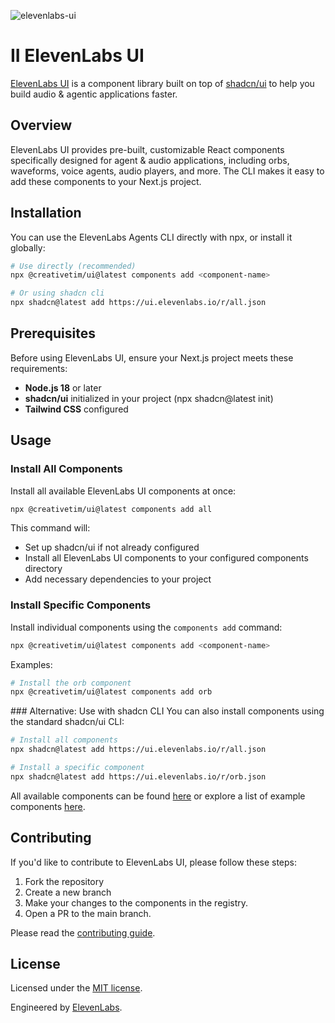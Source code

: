 ![elevenlabs-ui](https://github.com/user-attachments/assets/a5b73bfc-b0a3-4b4e-8915-f90a086c5723)

# II ElevenLabs UI

[ElevenLabs UI](https://ui.elevenlabs.io) is a component library built on top of [shadcn/ui](https://ui.shadcn.com/) to help you build audio & agentic applications faster.

## Overview

ElevenLabs UI provides pre-built, customizable React components specifically designed for agent & audio applications, including orbs, waveforms, voice agents, audio players, and more. 
The CLI makes it easy to add these components to your Next.js project.

## Installation
You can use the ElevenLabs Agents CLI directly with npx, or install it globally:
```bash
# Use directly (recommended)
npx @creativetim/ui@latest components add <component-name>

# Or using shadcn cli
npx shadcn@latest add https://ui.elevenlabs.io/r/all.json
```

## Prerequisites
Before using ElevenLabs UI, ensure your Next.js project meets these requirements:
- **Node.js 18** or later
- **shadcn/ui** initialized in your project (npx shadcn@latest init)
- **Tailwind CSS** configured

## Usage

### Install All Components
Install all available ElevenLabs UI components at once:
```bash
npx @creativetim/ui@latest components add all
```
This command will:
- Set up shadcn/ui if not already configured
- Install all ElevenLabs UI components to your configured components directory
- Add necessary dependencies to your project

### Install Specific Components
Install individual components using the `components add` command:
```bash
npx @creativetim/ui@latest components add <component-name>
```
Examples:
```bash
# Install the orb component
npx @creativetim/ui@latest components add orb
```

### Alternative: Use with shadcn CLI
You can also install components using the standard shadcn/ui CLI:
```bash
# Install all components
npx shadcn@latest add https://ui.elevenlabs.io/r/all.json

# Install a specific component
npx shadcn@latest add https://ui.elevenlabs.io/r/orb.json
```

All available components can be found [here](https://ui.elevenlabs.io/docs/components) or explore a list of example components [here](https://ui.elevenlabs.io/blocks).

## Contributing

If you'd like to contribute to ElevenLabs UI, please follow these steps:

1. Fork the repository
2. Create a new branch
3. Make your changes to the components in the registry.
4. Open a PR to the main branch.

Please read the [contributing guide](/CONTRIBUTING.md).

## License

Licensed under the [MIT license](https://github.com/elevenlabs/ui/blob/main/LICENSE.md).

Engineered by [ElevenLabs](https://elevenlabs.io).
